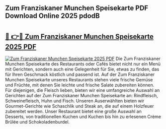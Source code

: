 ## Zum Franziskaner Munchen Speisekarte PDF Download Online 2025 pdodB

# <h2><a href="http://gcc384b.nevu.top/?p=Zum+Franziskaner+Munchen+Speisekarte">🔗 👉🔴 Zum Franziskaner Munchen Speisekarte 2025 PDF</a></h2>

[![Zum Franziskaner Munchen Speisekarte 2025 PDF](https://i.imgur.com/dBaPXMq.png)](http://gcc384b.nevu.top/?p=Zum+Franziskaner+Munchen+Speisekarte)
Die Zum Franziskaner Munchen Speisekarte des Restaurants oder Cafés bietet nicht nur ein Menü mit Gerichten, sondern auch eine Gelegenheit für Sie, etwas zu finden, das für Ihren Geschmack köstlich und passend ist. Auf der Zum Franziskaner Munchen Speisekarte unseres Restaurants stehen viele frische Gemüse und Früchte, mit denen Sie leichte und frische Salate zubereiten können. Für diejenigen, die Fleisch lieben, bieten wir eine umfangreiche Auswahl an Gerichten auf der Zum Franziskaner Munchen Speisekarte an: Rindfleisch, Schweinefleisch, Huhn und Fisch. Unseren Auserwählten bieten wir Gourmet-Gerichte wie Schaschlik und Steak an, die auf einem Holzfeuer zubereitet werden. Unser Restaurant bietet eine große Auswahl an Desserts, von traditionellen Kuchen und Kuchen bis hin zu erlesenen Crème Brûlée und Schokoladenburdel.
